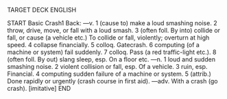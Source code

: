 TARGET DECK
ENGLISH

START
Basic
Crash1
Back: —v. 1 (cause to) make a loud smashing noise. 2 throw, drive, move, or fall with a loud smash. 3 (often foll. By into) collide or fall, or cause (a vehicle etc.) To collide or fall, violently; overturn at high speed. 4 collapse financially. 5 colloq. Gatecrash. 6 computing (of a machine or system) fail suddenly. 7 colloq. Pass (a red traffic-light etc.). 8 (often foll. By out) slang sleep, esp. On a floor etc. —n. 1 loud and sudden smashing noise. 2 violent collision or fall, esp. Of a vehicle. 3 ruin, esp. Financial. 4 computing sudden failure of a machine or system. 5 (attrib.) Done rapidly or urgently (crash course in first aid). —adv. With a crash (go crash). [imitative]
END
